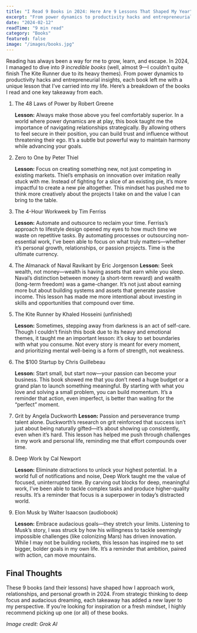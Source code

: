 ```yaml
---
title: "I Read 9 Books in 2024: Here Are 9 Lessons That Shaped My Year"
excerpt: "From power dynamics to productivity hacks and entrepreneurial insights, each book left me with a unique lesson that I’ve carried into my life. Here’s a breakdown of the books I read and one key takeaway from each."
date: "2024-02-12"
readTime: "9 min read"
category: "Books"
featured: false
image: "/images/books.jpg"
---
```


Reading has always been a way for me to grow, learn, and escape. In 2024, I managed to dive into _9 incredible books_ (well, almost 9—I couldn’t quite finish The Kite Runner due to its heavy themes). From power dynamics to productivity hacks and entrepreneurial insights, each book left me with a unique lesson that I’ve carried into my life. Here’s a breakdown of the books I read and one key takeaway from each.

1. The 48 Laws of Power by Robert Greene

   **Lesson:** Always make those above you feel comfortably superior.
   In a world where power dynamics are at play, this book taught me the importance of navigating relationships strategically. By allowing others to feel secure in their position, you can build trust and influence without threatening their ego. It’s a subtle but powerful way to maintain harmony while advancing your goals.

2. Zero to One by Peter Thiel

   **Lesson:** Focus on creating something new, not just competing in existing markets.
   Thiel’s emphasis on innovation over imitation really stuck with me. Instead of fighting for a slice of an existing pie, it’s more impactful to create a new pie altogether. This mindset has pushed me to think more creatively about the projects I take on and the value I can bring to the table.

3. The 4-Hour Workweek by Tim Ferriss

   **Lesson:** Automate and outsource to reclaim your time.
   Ferriss’s approach to lifestyle design opened my eyes to how much time we waste on repetitive tasks. By automating processes or outsourcing non-essential work, I’ve been able to focus on what truly matters—whether it’s personal growth, relationships, or passion projects. Time is the ultimate currency.

4. The Almanack of Naval Ravikant by Eric Jorgenson
   **Lesson:** Seek wealth, not money—wealth is having assets that earn while you sleep.
   Naval’s distinction between money (a short-term reward) and wealth (long-term freedom) was a game-changer. It’s not just about earning more but about building systems and assets that generate passive income. This lesson has made me more intentional about investing in skills and opportunities that compound over time.

5. The Kite Runner by Khaled Hosseini (unfinished)

   **Lesson:** Sometimes, stepping away from darkness is an act of self-care.
   Though I couldn’t finish this book due to its heavy and emotional themes, it taught me an important lesson: it’s okay to set boundaries with what you consume. Not every story is meant for every moment, and prioritizing mental well-being is a form of strength, not weakness.

6. The $100 Startup by Chris Guillebeau

   **Lesson:** Start small, but start now—your passion can become your business.
   This book showed me that you don’t need a huge budget or a grand plan to launch something meaningful. By starting with what you love and solving a small problem, you can build momentum. It’s a reminder that action, even imperfect, is better than waiting for the “perfect” moment.

7. Grit by Angela Duckworth
   **Lesson:** Passion and perseverance trump talent alone.
   Duckworth’s research on grit reinforced that success isn’t just about being naturally gifted—it’s about showing up consistently, even when it’s hard. This lesson has helped me push through challenges in my work and personal life, reminding me that effort compounds over time.

8. Deep Work by Cal Newport

   **Lesson:** Eliminate distractions to unlock your highest potential.
   In a world full of notifications and noise, Deep Work taught me the value of focused, uninterrupted time. By carving out blocks for deep, meaningful work, I’ve been able to tackle complex tasks and produce higher-quality results. It’s a reminder that focus is a superpower in today’s distracted world.

9. Elon Musk by Walter Isaacson (audiobook)

   **Lesson:** Embrace audacious goals—they stretch your limits.
   Listening to Musk’s story, I was struck by how his willingness to tackle seemingly impossible challenges (like colonizing Mars) has driven innovation. While I may not be building rockets, this lesson has inspired me to set bigger, bolder goals in my own life. It’s a reminder that ambition, paired with action, can move mountains.

## Final Thoughts

These 9 books (and their lessons) have shaped how I approach work, relationships, and personal growth in 2024. From strategic thinking to deep focus and audacious dreaming, each takeaway has added a new layer to my perspective. If you’re looking for inspiration or a fresh mindset, I highly recommend picking up one (or all) of these books.

_Image credit: Grok AI_
